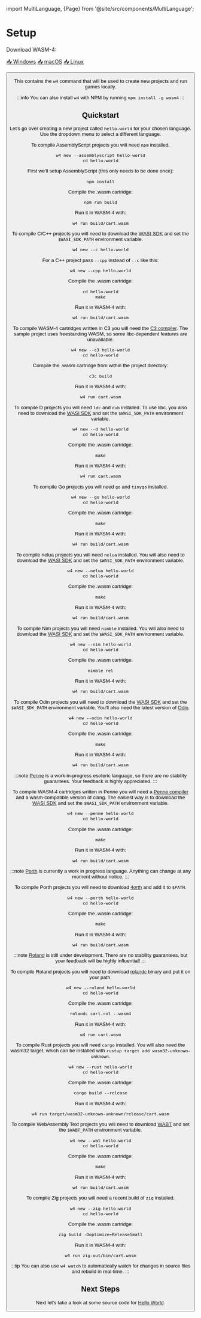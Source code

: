 import MultiLanguage, {Page} from '@site/src/components/MultiLanguage';

# Setup

Download WASM-4:

<p>
<a href="https://github.com/aduros/wasm4/releases/latest/download/w4-windows.zip" className="button button--primary button--outline button--lg margin--md">📥 Windows</a>
<a href="https://github.com/aduros/wasm4/releases/latest/download/w4-mac.zip" className="button button--primary button--outline button--lg margin--md">📥 macOS</a>
<a href="https://github.com/aduros/wasm4/releases/latest/download/w4-linux.zip" className="button button--primary button--outline button--lg margin--md">📥 Linux</a>
</p>

<Button/>

This contains the `w4` command that will be used to create new projects and run games locally.

:::info
You can also install `w4` with NPM by running `npm install -g wasm4`
:::

## Quickstart

Let's go over creating a new project called `hello-world` for your chosen language. Use the dropdown
menu to select a different language.

<MultiLanguage>

<Page value="assemblyscript">

To compile AssemblyScript projects you will need `npm` installed.

```shell
w4 new --assemblyscript hello-world
cd hello-world
```

First we'll setup AssemblyScript (this only needs to be done once):

```shell
npm install
```

Compile the .wasm cartridge:

```shell
npm run build
```

Run it in WASM-4 with:

```shell
w4 run build/cart.wasm
```

</Page>

<Page value="c">

To compile C/C++ projects you will need to download the [WASI SDK](https://github.com/WebAssembly/wasi-sdk) and set the `$WASI_SDK_PATH` environment variable.

```shell
w4 new --c hello-world
```

For a C++ project pass `--cpp` instead of `--c` like this:

```shell
w4 new --cpp hello-world
```

Compile the .wasm cartridge:

```shell
cd hello-world
make
```

Run it in WASM-4 with:

```shell
w4 run build/cart.wasm
```

</Page>

<Page value="C3">

To compile WASM-4 cartridges written in C3 you will need the [C3 compiler](https://github.com/c3lang/c3c/releases/tag/latest). 
The sample project uses freestanding WASM, so some libc-dependent features are unavailable.

```shell
w4 new --c3 hello-world
cd hello-world
```

Compile the .wasm cartridge from within the project directory:

```shell
c3c build
```

Run it in WASM-4 with:

```shell
w4 run cart.wasm
```

</Page>

<Page value="d">

To compile D projects you will need `ldc` and `dub` installed. To use libc, you also need to download the [WASI SDK](https://github.com/WebAssembly/wasi-sdk) and set the `$WASI_SDK_PATH` environment variable.

```shell
w4 new --d hello-world
cd hello-world
```

Compile the .wasm cartridge:

```shell
make
```

Run it in WASM-4 with:

```shell
w4 run cart.wasm
```

</Page>

<Page value="go">

To compile Go projects you will need `go` and `tinygo` installed.

```shell
w4 new --go hello-world
cd hello-world
```

Compile the .wasm cartridge:

```shell
make
```

Run it in WASM-4 with:

```shell
w4 run build/cart.wasm
```

</Page>

<Page value="nelua">

To compile nelua projects you will need `nelua` installed. You will also need to download the [WASI SDK](https://github.com/WebAssembly/wasi-sdk) and set the `$WASI_SDK_PATH` environment variable.

```shell
w4 new --nelua hello-world
cd hello-world
```

Compile the .wasm cartridge:

```shell
make
```

Run it in WASM-4 with:

```shell
w4 run build/cart.wasm
```

</Page>

<Page value="nim">

To compile Nim projects you will need `nimble` installed. You will also need to download the [WASI SDK](https://github.com/WebAssembly/wasi-sdk) and set the `$WASI_SDK_PATH` environment variable.

```shell
w4 new --nim hello-world
cd hello-world
```

Compile the .wasm cartridge:

```shell
nimble rel
```

Run it in WASM-4 with:

```shell
w4 run build/cart.wasm
```

</Page>

<Page value="odin">

To compile Odin projects you will need to download the [WASI SDK](https://github.com/WebAssembly/wasi-sdk) and set the `$WASI_SDK_PATH` environment variable. You'll also need the latest version of [Odin](https://github.com/odin-lang/Odin).

```shell
w4 new --odin hello-world
cd hello-world
```

Compile the .wasm cartridge:

```shell
make
```

Run it in WASM-4 with:

```shell
w4 run build/cart.wasm
```

</Page>

<Page value="penne">

:::note
[Penne](https://github.com/SLiV9/penne) is a work-in-progress esoteric language, so there are no stability guarantees. Your feedback is highly appreciated.
:::

To compile WASM-4 cartridges written in Penne you will need a [Penne compiler](https://github.com/SLiV9/penne/releases/latest) and a wasm-compatible version of clang. The easiest way is to download the [WASI SDK](https://github.com/WebAssembly/wasi-sdk) and set the `$WASI_SDK_PATH` environment variable.

```shell
w4 new --penne hello-world
cd hello-world
```

Compile the .wasm cartridge:

```shell
make
```

Run it in WASM-4 with:

```shell
w4 run build/cart.wasm
```

</Page>

<Page value="porth">

:::note
[Porth](https://gitlab.com/tsoding/porth#porth) is currently a work in progress language. Anything can change at any moment without notice.
:::

To compile Porth projects you will need to download [4orth](https://github.com/LunaAmora/4orth#4orth) and add it to `$PATH`.

```shell
w4 new --porth hello-world
cd hello-world
```

Compile the .wasm cartridge:

```shell
make
```

Run it in WASM-4 with:

```shell
w4 run build/cart.wasm
```

</Page>

<Page value="roland">

:::note
[Roland](https://github.com/DenialAdams/roland) is still under development. There are no stability guarantees, but your feedback will be highly influential!
:::

To compile Roland projects you will need to download [rolandc](https://github.com/DenialAdams/roland#getting-the-compiler) binary and put it on your path.

```shell
w4 new --roland hello-world
cd hello-world
```

Compile the .wasm cartridge:

```shell
rolandc cart.rol --wasm4
```

Run it in WASM-4 with:

```shell
w4 run cart.wasm
```

</Page>

<Page value="rust">

To compile Rust projects you will need `cargo` installed. You will also need the wasm32 target,
which can be installed with `rustup target add wasm32-unknown-unknown`.

```shell
w4 new --rust hello-world
cd hello-world
```

Compile the .wasm cartridge:

```shell
cargo build --release
```

Run it in WASM-4 with:

```shell
w4 run target/wasm32-unknown-unknown/release/cart.wasm
```

</Page>

<Page value="wat">

To compile WebAssembly Text projects you will need to download [WABT](https://github.com/WebAssembly/wabt) and set the `$WABT_PATH` environment variable.

```shell
w4 new --wat hello-world
cd hello-world
```

Compile the .wasm cartridge:

```shell
make
```

Run it in WASM-4 with:

```shell
w4 run build/cart.wasm
```

</Page>

<Page value="zig">

To compile Zig projects you will need a recent build of `zig` installed.

```shell
w4 new --zig hello-world
cd hello-world
```

Compile the .wasm cartridge:

```shell
zig build -Doptimize=ReleaseSmall
```

Run it in WASM-4 with:

```shell
w4 run zig-out/bin/cart.wasm
```

</Page>

</MultiLanguage>

:::tip
You can also use `w4 watch` to automatically watch for changes in source files and rebuild in real-time.
:::

## Next Steps

Next let's take a look at some source code for [Hello World](/docs/getting-started/hello-world).

